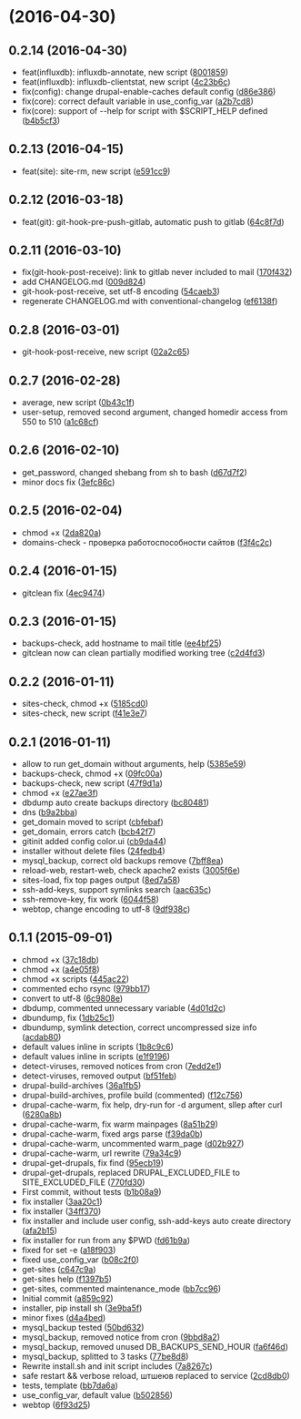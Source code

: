 <a name=""></a>
#  (2016-04-30)




<a name="0.2.14"></a>
## 0.2.14 (2016-04-30)

* feat(influxdb): influxdb-annotate, new script ([8001859](https://github.com/popstas/server-scripts/commit/8001859))
* feat(influxdb): influxdb-clientstat, new script ([4c23b6c](https://github.com/popstas/server-scripts/commit/4c23b6c))
* fix(config): change drupal-enable-caches default config ([d86e386](https://github.com/popstas/server-scripts/commit/d86e386))
* fix(core): correct default variable in use_config_var ([a2b7cd8](https://github.com/popstas/server-scripts/commit/a2b7cd8))
* fix(core): support of --help for script with $SCRIPT_HELP defined ([b4b5cf3](https://github.com/popstas/server-scripts/commit/b4b5cf3))



<a name="0.2.13"></a>
## 0.2.13 (2016-04-15)

* feat(site): site-rm, new script ([e591cc9](https://github.com/popstas/server-scripts/commit/e591cc9))



<a name="0.2.12"></a>
## 0.2.12 (2016-03-18)

* feat(git): git-hook-pre-push-gitlab, automatic push to gitlab ([64c8f7d](https://github.com/popstas/server-scripts/commit/64c8f7d))



<a name="0.2.11"></a>
## 0.2.11 (2016-03-10)

* fix(git-hook-post-receive): link to gitlab never included to mail ([170f432](https://github.com/popstas/server-scripts/commit/170f432))
* add CHANGELOG.md ([009d824](https://github.com/popstas/server-scripts/commit/009d824))
* git-hook-post-receive, set utf-8 encoding ([54caeb3](https://github.com/popstas/server-scripts/commit/54caeb3))
* regenerate CHANGELOG.md with conventional-changelog ([ef6138f](https://github.com/popstas/server-scripts/commit/ef6138f))



<a name="0.2.8"></a>
## 0.2.8 (2016-03-01)

* git-hook-post-receive, new script ([02a2c65](https://github.com/popstas/server-scripts/commit/02a2c65))



<a name="0.2.7"></a>
## 0.2.7 (2016-02-28)

* average, new script ([0b43c1f](https://github.com/popstas/server-scripts/commit/0b43c1f))
* user-setup, removed second argument, changed homedir access from 550 to 510 ([a1c68cf](https://github.com/popstas/server-scripts/commit/a1c68cf))



<a name="0.2.6"></a>
## 0.2.6 (2016-02-10)

* get_password, changed shebang from sh to bash ([d67d7f2](https://github.com/popstas/server-scripts/commit/d67d7f2))
* minor docs fix ([3efc86c](https://github.com/popstas/server-scripts/commit/3efc86c))



<a name="0.2.5"></a>
## 0.2.5 (2016-02-04)

* chmod +x ([2da820a](https://github.com/popstas/server-scripts/commit/2da820a))
* domains-check - проверка работоспособности сайтов ([f3f4c2c](https://github.com/popstas/server-scripts/commit/f3f4c2c))



<a name="0.2.4"></a>
## 0.2.4 (2016-01-15)

* gitclean fix ([4ec9474](https://github.com/popstas/server-scripts/commit/4ec9474))



<a name="0.2.3"></a>
## 0.2.3 (2016-01-15)

* backups-check, add hostname to mail title ([ee4bf25](https://github.com/popstas/server-scripts/commit/ee4bf25))
* gitclean now can clean partially modified working tree ([c2d4fd3](https://github.com/popstas/server-scripts/commit/c2d4fd3))



<a name="0.2.2"></a>
## 0.2.2 (2016-01-11)

* sites-check, chmod +x ([5185cd0](https://github.com/popstas/server-scripts/commit/5185cd0))
* sites-check, new script ([f41e3e7](https://github.com/popstas/server-scripts/commit/f41e3e7))



<a name="0.2.1"></a>
## 0.2.1 (2016-01-11)

* allow to run get_domain without arguments, help ([5385e59](https://github.com/popstas/server-scripts/commit/5385e59))
* backups-check, chmod +x ([09fc00a](https://github.com/popstas/server-scripts/commit/09fc00a))
* backups-check, new script ([47f9d1a](https://github.com/popstas/server-scripts/commit/47f9d1a))
* chmod +x ([e27ae3f](https://github.com/popstas/server-scripts/commit/e27ae3f))
* dbdump auto create backups directory ([bc80481](https://github.com/popstas/server-scripts/commit/bc80481))
* dns ([b9a2bba](https://github.com/popstas/server-scripts/commit/b9a2bba))
* get_domain moved to script ([cbfebaf](https://github.com/popstas/server-scripts/commit/cbfebaf))
* get_domain, errors catch ([bcb42f7](https://github.com/popstas/server-scripts/commit/bcb42f7))
* gitinit added config color.ui ([cb9da44](https://github.com/popstas/server-scripts/commit/cb9da44))
* installer without delete files ([24fedb4](https://github.com/popstas/server-scripts/commit/24fedb4))
* mysql_backup, correct old backups remove ([7bff8ea](https://github.com/popstas/server-scripts/commit/7bff8ea))
* reload-web, restart-web, check apache2 exists ([3005f6e](https://github.com/popstas/server-scripts/commit/3005f6e))
* sites-load, fix top pages output ([8ed7a58](https://github.com/popstas/server-scripts/commit/8ed7a58))
* ssh-add-keys, support symlinks search ([aac635c](https://github.com/popstas/server-scripts/commit/aac635c))
* ssh-remove-key, fix work ([6044f58](https://github.com/popstas/server-scripts/commit/6044f58))
* webtop, change encoding to utf-8 ([9df938c](https://github.com/popstas/server-scripts/commit/9df938c))



<a name="0.1.1"></a>
## 0.1.1 (2015-09-01)

* chmod +x ([37c18db](https://github.com/popstas/server-scripts/commit/37c18db))
* chmod +x ([a4e05f8](https://github.com/popstas/server-scripts/commit/a4e05f8))
* chmod +x scripts ([445ac22](https://github.com/popstas/server-scripts/commit/445ac22))
* commented echo rsync ([979bb17](https://github.com/popstas/server-scripts/commit/979bb17))
* convert to utf-8 ([6c9808e](https://github.com/popstas/server-scripts/commit/6c9808e))
* dbdump, commented unnecessary variable ([4d01d2c](https://github.com/popstas/server-scripts/commit/4d01d2c))
* dbundump, fix ([1db25c1](https://github.com/popstas/server-scripts/commit/1db25c1))
* dbundump, symlink detection, correct uncompressed size info ([acdab80](https://github.com/popstas/server-scripts/commit/acdab80))
* default values inline in scripts ([1b8c9c6](https://github.com/popstas/server-scripts/commit/1b8c9c6))
* default values inline in scripts ([e1f9196](https://github.com/popstas/server-scripts/commit/e1f9196))
* detect-viruses, removed notices from cron ([7edd2e1](https://github.com/popstas/server-scripts/commit/7edd2e1))
* detect-viruses, removed output ([bf51feb](https://github.com/popstas/server-scripts/commit/bf51feb))
* drupal-build-archives ([36a1fb5](https://github.com/popstas/server-scripts/commit/36a1fb5))
* drupal-build-archives, profile build (commented) ([f12c756](https://github.com/popstas/server-scripts/commit/f12c756))
* drupal-cache-warm, fix help, dry-run for -d argument, sllep after curl ([6280a8b](https://github.com/popstas/server-scripts/commit/6280a8b))
* drupal-cache-warm, fix warm mainpages ([8a51b29](https://github.com/popstas/server-scripts/commit/8a51b29))
* drupal-cache-warm, fixed args parse ([f39da0b](https://github.com/popstas/server-scripts/commit/f39da0b))
* drupal-cache-warm, uncommented warm_page ([d02b927](https://github.com/popstas/server-scripts/commit/d02b927))
* drupal-cache-warm, url rewrite ([79a34c9](https://github.com/popstas/server-scripts/commit/79a34c9))
* drupal-get-drupals, fix find ([95ecb19](https://github.com/popstas/server-scripts/commit/95ecb19))
* drupal-get-drupals, replaced DRUPAL_EXCLUDED_FILE to SITE_EXCLUDED_FILE ([770fd30](https://github.com/popstas/server-scripts/commit/770fd30))
* First commit, without tests ([b1b08a9](https://github.com/popstas/server-scripts/commit/b1b08a9))
* fix installer ([3aa20c1](https://github.com/popstas/server-scripts/commit/3aa20c1))
* fix installer ([34ff370](https://github.com/popstas/server-scripts/commit/34ff370))
* fix installer and include user config, ssh-add-keys auto create directory ([afa2b15](https://github.com/popstas/server-scripts/commit/afa2b15))
* fix installer for run from any $PWD ([fd61b9a](https://github.com/popstas/server-scripts/commit/fd61b9a))
* fixed for set -e ([a18f903](https://github.com/popstas/server-scripts/commit/a18f903))
* fixed use_config_var ([b08c2f0](https://github.com/popstas/server-scripts/commit/b08c2f0))
* get-sites ([c647c9a](https://github.com/popstas/server-scripts/commit/c647c9a))
* get-sites help ([f1397b5](https://github.com/popstas/server-scripts/commit/f1397b5))
* get-sites, commented maintenance_mode ([bb7cc96](https://github.com/popstas/server-scripts/commit/bb7cc96))
* Initial commit ([a859c92](https://github.com/popstas/server-scripts/commit/a859c92))
* installer, pip install sh ([3e9ba5f](https://github.com/popstas/server-scripts/commit/3e9ba5f))
* minor fixes ([d4a4bed](https://github.com/popstas/server-scripts/commit/d4a4bed))
* mysql_backup tested ([50bd632](https://github.com/popstas/server-scripts/commit/50bd632))
* mysql_backup, removed notice from cron ([9bbd8a2](https://github.com/popstas/server-scripts/commit/9bbd8a2))
* mysql_backup, removed unused DB_BACKUPS_SEND_HOUR ([fa6f46d](https://github.com/popstas/server-scripts/commit/fa6f46d))
* mysql_backup, splitted to 3 tasks ([77be8d8](https://github.com/popstas/server-scripts/commit/77be8d8))
* Rewrite install.sh and init script includes ([7a8267c](https://github.com/popstas/server-scripts/commit/7a8267c))
* safe restart && verbose reload, штшеюв replaced to service ([2cd8db0](https://github.com/popstas/server-scripts/commit/2cd8db0))
* tests, template ([bb7da6a](https://github.com/popstas/server-scripts/commit/bb7da6a))
* use_config_var, default value ([b502856](https://github.com/popstas/server-scripts/commit/b502856))
* webtop ([6f93d25](https://github.com/popstas/server-scripts/commit/6f93d25))



